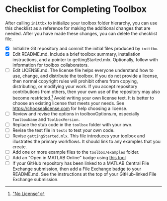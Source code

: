 # Checklist for Completing Toolbox

After calling `inittbx` to initialize your toolbox folder hierarchy, you can use this checklist as a reference for making the additional changes that are needed. After you have made these changes, you can delete the checklist file.

- [x] Initialize Git repository and commit the initial files produced by `inittbx`.
- [x] Edit README.md. Include a brief toolbox summary, installation instructions, and a pointer to gettingStarted.mlx. Optionally, follow with information for toolbox collaborators.
- [ ] Edit LICENSE.md. The license file helps everyone understand how to use, change, and distribute the toolbox. If you do not provide a license, then normal copyright rules will prohibit others from copying, distributing, or modifying your work. If you accept repository contributions from others, then your own use of the repository may also become restricted.[^1] Avoid writing your own license text. It is better to choose an existing license that meets your needs. See https://choosealicense.com for help choosing a license.
- [ ] Review and revise the options in toolboxOptions.m, especially `ToolboxName` and `ToolboxVersion`.
- [ ] Replace the stub code in the `toolbox` folder with your own.
- [ ] Revise the test file in `tests` to test your own code.
- [ ] Revise `gettingStarted.mlx`. This file introduces your toolbox and illustrates the primary workflows. It should link to any examples that you create.
- [ ] Add one or more example files to the `toolbox/examples` folder.
- [ ] Add an "Open in MATLAB Online" badge using [this tool](https://www.mathworks.com/products/matlab-online/git.html)
- [ ] If your GitHub repository has been linked to a MATLAB Central File Exchange submission, then add a File Exchange badge to your README.md. See the instructions at the top of your GitHub-linked File Exchange submission.

[^1]: ["No License"](https://choosealicense.com/no-permission/)

